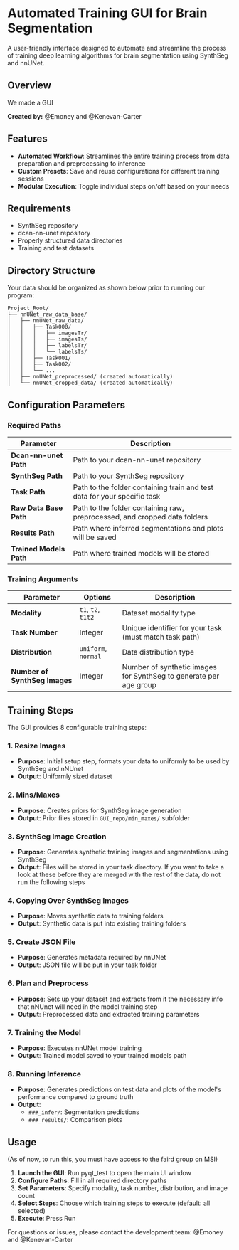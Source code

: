# Automated Training GUI for Brain Segmentation

A user-friendly interface designed to automate and streamline the process of training deep learning algorithms for brain segmentation using SynthSeg and nnUNet.

## Overview

We made a GUI

**Created by:** @Emoney and @Kenevan-Carter

## Features

- **Automated Workflow**: Streamlines the entire training process from data preparation and preprocessing to inference
- **Custom Presets**: Save and reuse configurations for different training sessions
- **Modular Execution**: Toggle individual steps on/off based on your needs

## Requirements

- SynthSeg repository
- dcan-nn-unet repository
- Properly structured data directories
- Training and test datasets

## Directory Structure

Your data should be organized as shown below prior to running our program:

```
Project_Root/
├── nnUNet_raw_data_base/
│   ├── nnUNet_raw_data/
│   │   ├── Task000/
│   │   │   ├── imagesTr/
│   │   │   ├── imagesTs/
│   │   │   ├── labelsTr/
│   │   │   └── labelsTs/
│   │   ├── Task001/
│   │   ├── Task002/
│   │   └── ...
│   ├── nnUNet_preprocessed/ (created automatically)
│   └── nnUNet_cropped_data/ (created automatically)
```

## Configuration Parameters

### Required Paths

| Parameter | Description |
|-----------|-------------|
| **Dcan-nn-unet Path** | Path to your dcan-nn-unet repository |
| **SynthSeg Path** | Path to your SynthSeg repository |
| **Task Path** | Path to the folder containing train and test data for your specific task |
| **Raw Data Base Path** | Path to the folder containing raw, preprocessed, and cropped data folders |
| **Results Path** | Path where inferred segmentations and plots will be saved |
| **Trained Models Path** | Path where trained models will be stored |

### Training Arguments

| Parameter | Options | Description |
|-----------|---------|-------------|
| **Modality** | `t1`, `t2`, `t1t2` | Dataset modality type |
| **Task Number** | Integer | Unique identifier for your task (must match task path) |
| **Distribution** | `uniform`, `normal` | Data distribution type |
| **Number of SynthSeg Images** | Integer | Number of synthetic images for SynthSeg to generate per age group |

## Training Steps

The GUI provides 8 configurable training steps:

### 1. Resize Images
- **Purpose**: Initial setup step, formats your data to uniformly to be used by SynthSeg and nNUnet
- **Output**: Uniformly sized dataset

### 2. Mins/Maxes
- **Purpose**: Creates priors for SynthSeg image generation
- **Output**: Prior files stored in `GUI_repo/min_maxes/` subfolder

### 3. SynthSeg Image Creation
- **Purpose**: Generates synthetic training images and segmentations using SynthSeg
- **Output**: Files will be stored in your task directory. If you want to take a look at these before they are merged with the rest of the data, do not run the following steps

### 4. Copying Over SynthSeg Images
- **Purpose**: Moves synthetic data to training folders
- **Output**: Synthetic data is put into existing training folders

### 5. Create JSON File
- **Purpose**: Generates metadata required by nnUNet
- **Output**: JSON file will be put in your task folder

### 6. Plan and Preprocess
- **Purpose**: Sets up your dataset and extracts from it the necessary info that nNUnet will need in the model training step
- **Output**: Preprocessed data and extracted training parameters

### 7. Training the Model
- **Purpose**: Executes nnUNet model training
- **Output**: Trained model saved to your trained models path

### 8. Running Inference
- **Purpose**: Generates predictions on test data and plots of the model's performance compared to ground truth
- **Output**: 
  - `###_infer/`: Segmentation predictions
  - `###_results/`: Comparison plots

## Usage
(As of now, to run this, you must have access to the faird group on MSI)

1. **Launch the GUI**: Run pyqt_test to open the main UI window
2. **Configure Paths**: Fill in all required directory paths
3. **Set Parameters**: Specify modality, task number, distribution, and image count
4. **Select Steps**: Choose which training steps to execute (default: all selected)
5. **Execute**: Press Run

For questions or issues, please contact the development team: @Emoney and @Kenevan-Carter